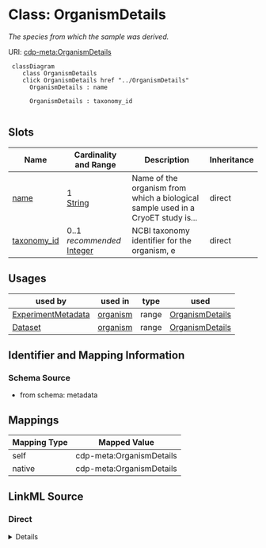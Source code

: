 

# Class: OrganismDetails


_The species from which the sample was derived._





URI: [cdp-meta:OrganismDetails](metadataOrganismDetails)






```mermaid
 classDiagram
    class OrganismDetails
    click OrganismDetails href "../OrganismDetails"
      OrganismDetails : name

      OrganismDetails : taxonomy_id


```




<!-- no inheritance hierarchy -->


## Slots

| Name | Cardinality and Range | Description | Inheritance |
| ---  | --- | --- | --- |
| [name](name.md) | 1 <br/> [String](String.md) | Name of the organism from which a biological sample used in a CryoET study is... | direct |
| [taxonomy_id](taxonomy_id.md) | 0..1 _recommended_ <br/> [Integer](Integer.md) | NCBI taxonomy identifier for the organism, e | direct |





## Usages

| used by | used in | type | used |
| ---  | --- | --- | --- |
| [ExperimentMetadata](ExperimentMetadata.md) | [organism](organism.md) | range | [OrganismDetails](OrganismDetails.md) |
| [Dataset](Dataset.md) | [organism](organism.md) | range | [OrganismDetails](OrganismDetails.md) |






## Identifier and Mapping Information







### Schema Source


* from schema: metadata




## Mappings

| Mapping Type | Mapped Value |
| ---  | ---  |
| self | cdp-meta:OrganismDetails |
| native | cdp-meta:OrganismDetails |







## LinkML Source

<!-- TODO: investigate https://stackoverflow.com/questions/37606292/how-to-create-tabbed-code-blocks-in-mkdocs-or-sphinx -->

### Direct

<details>
```yaml
name: OrganismDetails
description: The species from which the sample was derived.
from_schema: metadata
attributes:
  name:
    name: name
    description: Name of the organism from which a biological sample used in a CryoET
      study is derived from, e.g. homo sapiens.
    from_schema: metadata
    exact_mappings:
    - cdp-common:organism_name
    alias: name
    owner: OrganismDetails
    domain_of:
    - Author
    - OrganismDetails
    - TissueDetails
    - CellType
    - CellStrain
    - CellComponent
    - AnnotationObject
    - AnnotationMethodLinks
    range: string
    required: true
    inlined: true
    inlined_as_list: true
  taxonomy_id:
    name: taxonomy_id
    description: NCBI taxonomy identifier for the organism, e.g. 9606
    from_schema: metadata
    exact_mappings:
    - cdp-common:organism_taxid
    rank: 1000
    alias: taxonomy_id
    owner: OrganismDetails
    domain_of:
    - OrganismDetails
    range: integer
    recommended: true
    inlined: true
    inlined_as_list: true
    minimum_value: 1

```
</details>

### Induced

<details>
```yaml
name: OrganismDetails
description: The species from which the sample was derived.
from_schema: metadata
attributes:
  name:
    name: name
    description: Name of the organism from which a biological sample used in a CryoET
      study is derived from, e.g. homo sapiens.
    from_schema: metadata
    exact_mappings:
    - cdp-common:organism_name
    alias: name
    owner: OrganismDetails
    domain_of:
    - Author
    - OrganismDetails
    - TissueDetails
    - CellType
    - CellStrain
    - CellComponent
    - AnnotationObject
    - AnnotationMethodLinks
    range: string
    required: true
    inlined: true
    inlined_as_list: true
  taxonomy_id:
    name: taxonomy_id
    description: NCBI taxonomy identifier for the organism, e.g. 9606
    from_schema: metadata
    exact_mappings:
    - cdp-common:organism_taxid
    rank: 1000
    alias: taxonomy_id
    owner: OrganismDetails
    domain_of:
    - OrganismDetails
    range: integer
    recommended: true
    inlined: true
    inlined_as_list: true
    minimum_value: 1

```
</details>
